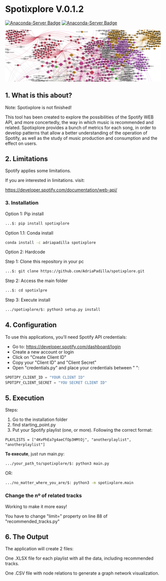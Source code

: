 # Spotixplore V.0.1.2
[![Anaconda-Server Badge](https://anaconda.org/adriapadilla/spotixplore/badges/version.svg)](https://anaconda.org/adriapadilla/spotixplore)  [![Anaconda-Server Badge](https://img.shields.io/pypi/v/spotixplore.svg)](https://pypi.org/project/spotixplore/)

![Spotixplore graph image](https://github.com/AdriaPadilla/spotixplore/blob/master/spotixplore/img/img1.png
)

## 1. What is this about?
Note: Spotixplore is not finished!

This tool has been created to explore the possibilities of the Spotify WEB API, and more concertedly, the way in which music is recommended and related. Spotixplore provides a bunch of metrics for each song, in order to develop patterns that allow a better understanding of the operation of Spotify, as well as the study of music production and consumption and the effect on users.

## 2. Limitations
Spotify applies some limitations.

If you are interested in limitations. visit:

https://developer.spotify.com/documentation/web-api/

### 3. Installation
Option 1: Pip install

```bash
...$: pip install spotixplore
```

Option 1.1: Conda install
```bash
conda install -c adriapadilla spotixplore
```

Option 2: Hardcode

Step 1: Clone this repository in your pc

```bash
...$: git clone https://github.com/AdriaPadilla/spotixplore.git
```

Step 2: Access the main folder
```bash
...$: cd spotixlpre
```

Step 3: Execute install
```bash
.../spotixplore/$: python3 setup.py install
```

## 4. Configuration

To use this applications, you'll need Spotify API credentials:

+ Go to: https://developer.spotify.com/dashboard/login
+ Create a new account or login
+ Click on "Create Client ID"
+ Copy your "Client ID" and "Client Secret"
+ Open "credentials.py" and place your credentials between " ":
```python
SPOTIPY_CLIENT_ID = "YOUR CLIENT ID"
SPOTIPY_CLIENT_SECRET = "YOU SECRET CLIENT ID"
```

## 5. Execution
Steps:

1. Go to the installation folder
2. find starting_point.py
3. Put your Spotify playlist (one, or more). Following the correct format:
```python3
PLAYLISTS = ["4KvPhEa7g4aeCfOp3HMtOj", "anotherplaylist", "anotherplaylist"]
```

**To execute**, just run main.py:
```bash
.../your_path_to/spotixplore/$: python3 main.py
```
OR:
```bash
.../no_matter_where_you_are/$: python3 -m spotixplore.main
```

### Change the nº of related tracks

Working to make it more easy!

You have to change "limit=" property on line 88 of "recommended_tracks.py"

## 6. The Output
The application will create 2 files:

One .XLSX file for each playlist with all the data, including recommended tracks.

One .CSV file with node relations to generate a graph network visualization.
